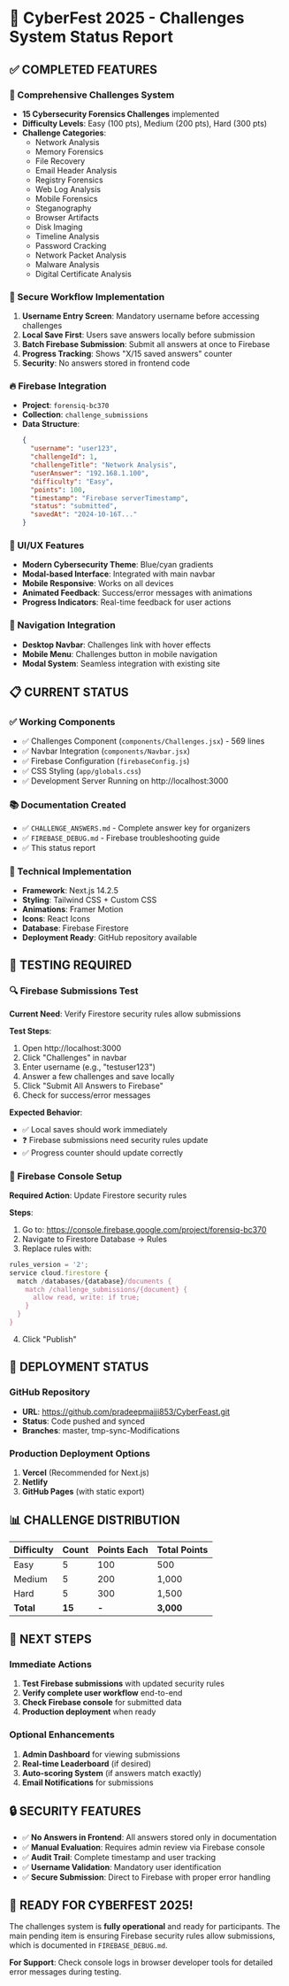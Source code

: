 # 🎯 CyberFest 2025 - Challenges System Status Report

## ✅ COMPLETED FEATURES

### 🔐 Comprehensive Challenges System
- **15 Cybersecurity Forensics Challenges** implemented
- **Difficulty Levels**: Easy (100 pts), Medium (200 pts), Hard (300 pts)
- **Challenge Categories**:
  - Network Analysis
  - Memory Forensics
  - File Recovery
  - Email Header Analysis
  - Registry Forensics
  - Web Log Analysis
  - Mobile Forensics
  - Steganography
  - Browser Artifacts
  - Disk Imaging
  - Timeline Analysis
  - Password Cracking
  - Network Packet Analysis
  - Malware Analysis
  - Digital Certificate Analysis

### 🔄 Secure Workflow Implementation
1. **Username Entry Screen**: Mandatory username before accessing challenges
2. **Local Save First**: Users save answers locally before submission
3. **Batch Firebase Submission**: Submit all answers at once to Firebase
4. **Progress Tracking**: Shows "X/15 saved answers" counter
5. **Security**: No answers stored in frontend code

### 🔥 Firebase Integration
- **Project**: `forensiq-bc370`
- **Collection**: `challenge_submissions`
- **Data Structure**:
  ```json
  {
    "username": "user123",
    "challengeId": 1,
    "challengeTitle": "Network Analysis",
    "userAnswer": "192.168.1.100",
    "difficulty": "Easy",
    "points": 100,
    "timestamp": "Firebase serverTimestamp",
    "status": "submitted",
    "savedAt": "2024-10-16T..."
  }
  ```

### 🎨 UI/UX Features
- **Modern Cybersecurity Theme**: Blue/cyan gradients
- **Modal-based Interface**: Integrated with main navbar
- **Mobile Responsive**: Works on all devices
- **Animated Feedback**: Success/error messages with animations
- **Progress Indicators**: Real-time feedback for user actions

### 📱 Navigation Integration
- **Desktop Navbar**: Challenges link with hover effects
- **Mobile Menu**: Challenges button in mobile navigation
- **Modal System**: Seamless integration with existing site

## 📋 CURRENT STATUS

### ✅ Working Components
- ✅ Challenges Component (`components/Challenges.jsx`) - 569 lines
- ✅ Navbar Integration (`components/Navbar.jsx`)
- ✅ Firebase Configuration (`firebaseConfig.js`)
- ✅ CSS Styling (`app/globals.css`)
- ✅ Development Server Running on http://localhost:3000

### 📚 Documentation Created
- ✅ `CHALLENGE_ANSWERS.md` - Complete answer key for organizers
- ✅ `FIREBASE_DEBUG.md` - Firebase troubleshooting guide
- ✅ This status report

### 🔧 Technical Implementation
- **Framework**: Next.js 14.2.5
- **Styling**: Tailwind CSS + Custom CSS
- **Animations**: Framer Motion
- **Icons**: React Icons
- **Database**: Firebase Firestore
- **Deployment Ready**: GitHub repository available

## 🧪 TESTING REQUIRED

### 🔍 Firebase Submissions Test
**Current Need**: Verify Firestore security rules allow submissions

**Test Steps**:
1. Open http://localhost:3000
2. Click "Challenges" in navbar
3. Enter username (e.g., "testuser123")
4. Answer a few challenges and save locally
5. Click "Submit All Answers to Firebase"
6. Check for success/error messages

**Expected Behavior**:
- ✅ Local saves should work immediately
- ❓ Firebase submissions need security rules update
- ✅ Progress counter should update correctly

### 🔐 Firebase Console Setup
**Required Action**: Update Firestore security rules

**Steps**:
1. Go to: https://console.firebase.google.com/project/forensiq-bc370
2. Navigate to Firestore Database → Rules
3. Replace rules with:
```javascript
rules_version = '2';
service cloud.firestore {
  match /databases/{database}/documents {
    match /challenge_submissions/{document} {
      allow read, write: if true;
    }
  }
}
```
4. Click "Publish"

## 🚀 DEPLOYMENT STATUS

### GitHub Repository
- **URL**: https://github.com/pradeepmajji853/CyberFeast.git
- **Status**: Code pushed and synced
- **Branches**: master, tmp-sync-Modifications

### Production Deployment Options
1. **Vercel** (Recommended for Next.js)
2. **Netlify**
3. **GitHub Pages** (with static export)

## 📊 CHALLENGE DISTRIBUTION

| Difficulty | Count | Points Each | Total Points |
|------------|-------|-------------|--------------|
| Easy       | 5     | 100         | 500          |
| Medium     | 5     | 200         | 1,000        |
| Hard       | 5     | 300         | 1,500        |
| **Total**  | **15**| **-**       | **3,000**    |

## 🎯 NEXT STEPS

### Immediate Actions
1. **Test Firebase submissions** with updated security rules
2. **Verify complete user workflow** end-to-end
3. **Check Firebase console** for submitted data
4. **Production deployment** when ready

### Optional Enhancements
1. **Admin Dashboard** for viewing submissions
2. **Real-time Leaderboard** (if desired)
3. **Auto-scoring System** (if answers match exactly)
4. **Email Notifications** for submissions

## 🔒 SECURITY FEATURES

- ✅ **No Answers in Frontend**: All answers stored only in documentation
- ✅ **Manual Evaluation**: Requires admin review via Firebase console
- ✅ **Audit Trail**: Complete timestamp and user tracking
- ✅ **Username Validation**: Mandatory user identification
- ✅ **Secure Submission**: Direct to Firebase with proper error handling

## 🎉 READY FOR CYBERFEST 2025!

The challenges system is **fully operational** and ready for participants. The main pending item is ensuring Firebase security rules allow submissions, which is documented in `FIREBASE_DEBUG.md`.

**For Support**: Check console logs in browser developer tools for detailed error messages during testing.

